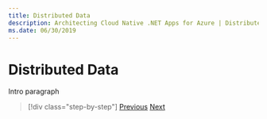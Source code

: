 ```yaml
---
title: Distributed Data
description: Architecting Cloud Native .NET Apps for Azure | Distributed Data
ms.date: 06/30/2019
---
```

# Distributed Data

Intro paragraph



>[!div class="step-by-step"]
>[Previous](cloud-native-data-patterns.md)
>[Next](../index.md)
